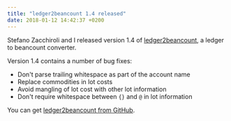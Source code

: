 ```yaml
---
title: "ledger2beancount 1.4 released"
date: 2018-01-12 14:42:37 +0200
---
```


Stefano Zacchiroli and I released version 1.4 of [ledger2beancount](https://github.com/zacchiro/ledger2beancount),
a ledger to beancount converter.

Version 1.4 contains a number of bug fixes:

* Don't parse trailing whitespace as part of the account name
* Replace commodities in lot costs
* Avoid mangling of lot cost with other lot information
* Don't require whitespace between `{}` and `@` in lot information

You can get [ledger2beancount from GitHub](https://github.com/zacchiro/ledger2beancount).

